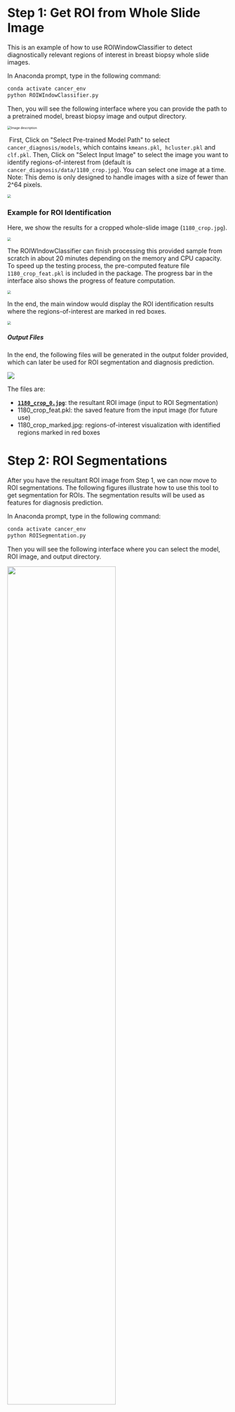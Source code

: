 # Step 1: Get ROI from Whole Slide Image
This is an example of how to use ROIWindowClassifier to detect diagnostically relevant regions of interest in breast biopsy whole slide images.  

In Anaconda prompt, type in the following command:

```bash
conda activate cancer_env
python ROIWIndowClassifier.py
```

Then, you will see the following interface where you can provide the path to a pretrained model, breast biopsy image and output directory.


<img src="tutorial_img/ROI_main.jpg" alt="Image description" style="zoom:50%;" />



 First, Click on "Select Pre-trained Model Path" to select `cancer_diagnosis/models`, which contains `kmeans.pkl`,  `hcluster.pkl` and `clf.pkl`. Then, Click on "Select Input Image" to select the image you want to identify regions-of-interest from (default is `cancer_diagnosis/data/1180_crop.jpg`). You can select one image at a time. Note: This demo is only designed to handle images with a size of fewer than 2^64 pixels. 

<img src="tutorial_img/ROI_select_input.jpg" style="zoom:50%;" />


### Example for ROI Identification

Here, we show the results for a cropped whole-slide image (`1180_crop.jpg`). 

<img src="tutorial_img/1180_crop.jpg" style="zoom:50%;" />

The ROIWIndowClassifier can finish processing this provided sample from scratch in about 20 minutes depending on the memory and CPU capacity. To speed up the testing process, the pre-computed feature file `1180_crop_feat.pkl` is included in the package. The progress bar in the interface also shows the progress of feature computation.

<img src="tutorial_img/ROI_inprogress.JPG" style="zoom:50%;" />

In the end, the main window would display the ROI identification results where the regions-of-interest are marked in red boxes.

<img src="tutorial_img/ROI_result.jpg" style="zoom:50%;" />

##### Output Files

In the end, the following files will be generated in the output folder provided, which can later be used for ROI segmentation and diagnosis prediction. 

<img src="tutorial_img/ROI_files.JPG" style="zoom:100%;" />

The files are:

- **<u>`1180_crop_0.jpg`</u>**: the resultant ROI image (input to ROI Segmentation)
- 1180_crop_feat.pkl: the saved feature from the input image (for future use)
- 1180_crop_marked.jpg: regions-of-interest visualization with identified regions marked in red boxes




# Step 2: ROI Segmentations
After you have the resultant ROI image from Step 1, we can now move to ROI segmentations. The following figures illustrate how to use this tool to get segmentation for ROIs. The segmentation results will be used as features for diagnosis prediction. 

In Anaconda prompt, type in the following command:

<!--Note: If you have deactivated the virtual environment or have reopened Anaconda Prompt, activate virtual environment first with `conda activate cancer_env` (same as Step 1). -->

```bash
conda activate cancer_env
python ROISegmentation.py
```

Then you will see the following interface where you can select the model, ROI image, and output directory.

<img src="tutorial_img/ynet_page1.JPG" width="70%" align="middle"/>
<br><br>

You should choose one or more ROI images at a time as shown below. Hold the "Control" key if you want to select multiple files, which is the standard multi-file selection in Windows OS. 
Similarly, you can choose the desired output folder by clicking the "Select Output Directory" button and choose a folder.

<img src="tutorial_img/ynet_page2.JPG" width="70%" align="middle"/>
<br><br>


You can also change the parameter for "Batch Size" by using the slider, where the batch size is a term used in machine learning and refers to the number of samples processed in one iteration. When the computer has lots of memory or a large GPU, you can use a larger batch size. Usually, large batch size can make the CNN runs faster, but a large batch size would require lots of memory. We recommend to you the default setting unless your computer memory is too low or too high. If you saw any kind of memory error printed by the GUI, then restart the process with smaller batch size.

At last, click on the "Begin Segmentation" button to process these ROI images. Depends on your computer hardware (memory, GPU, etc) and the size of ROI, it usually takes 2 to 20 minutes to process each ROI on a GPU. 
CPUs are usually more than 10x slower than GPUs for deep learning, and we do not recommend users to use CPU for this step (i.e. ROI segmentation).

<!--
If the ROI contains more than 1 billion pixels, then it might take over an hour to process the ROI without GPU acceleration. Note that an 8GB GPU usually runs 10x faster than an i7 CPU.
-->

The 8 semantic segmentation classes  are:

1. Backgrounds
2. Benign Epithelium
3. malignant Epithelium
4. Normal Stroma
5. Desmoplastic Stroma
6. Secretion
7. Blood
8. Necrosis


## Examples for ROI Segmentation
Here, we show the results for the detected ROI from the first step. 

### Input ROIs
This ROI is chosen by the "Select Images".

<img src="tutorial_img/1180_crop_0.jpg" width="40%" align="middle"/>

### Output Files
The CNN can finish processing these two ROIs after a 1-hour process on CPU or 10-minute process on GPU (Nvidia GTX 1080 Ti). Note that there are over 0.8 billion pixels in these two ROIs.
The following files are generated in the output folder, which can be used for visualization and diagnosis prediction.

<img src="tutorial_img/1180_files.JPG" width="20%" align="middle"/>

The files are:

* `_seg_label.png` (segmentation label), where the masks are stored.
* `_seg_viz.png` (segmentation visualization)
* `csv` (features for all tiles) files.

### Visualize Segmentation Mask
Here we show the segmentation visualization images. 

<img src="tutorial_img/1180_crop_0_seg_viz.png" width="40%" align="middle"/>



A sample of the CSV file is shown below, which has thousands of rows and columns that will be used as features for the machine learning algorithm for diagnosis prediction.
<img src="tutorial_img/segmentation_csv_viz.JPG" width="80%" align="middle"/>



# Step 3: Diagnosis based on Segmentation Results
The ROI finder (in Step 1 above) usually selects more than one ROI for each subject, because there are often several interesting locations for analysis. The diagnosis prediction is given for each ROI, and the final diagnosis prediction for the subject is the maximum of diagnosis of all ROIs.

In Anaconda prompt, type in the following command:

<!--Note: If you have deactivated the virtual environment or have reopened Anaconda Prompt, activate virtual environment first with `conda activate cancer_env` (same as Step 1). -->

```bash
conda activate cancer_env
python Diagnosis.py
```

Then you will see the following interface, where you can select the CSV files generated from the previous step (i.e. ROI segmentation).
Similar to the previous step, you should select all CSV files in the same window by holding the "Control" key.

<img src="tutorial_img/dx_page1.JPG" width="70%" align="middle"/>
<br><br>

Then, you can click on the "Begin Classification" button, and the program will produce the result in another window.
Note that this step is super fast, which takes less than 10 seconds for each CSV file.

<img src="tutorial_img/dx_page2.JPG" width="70%" align="middle"/>
<br><br>

Here, the red font shows the prediction for the input CSV files.
Again, we will choose the largest value (worst diagnosis prediction) as the final prediction for the subject if multiple ROIs are extracted from Step 1.

<img src="tutorial_img/dx_page3.JPG" width="70%" align="middle"/>
<br><br>

# User Support

If you have any questions, you can visit the [Github issue page](https://github.com/meredith-wenjunwu/cancer_diagnosis/issues) and submit an issue via the "New issue" button as shown below.

<img src="tutorial_img/user_issue.jpg" width="40%" align="middle"/>
<br><br>
